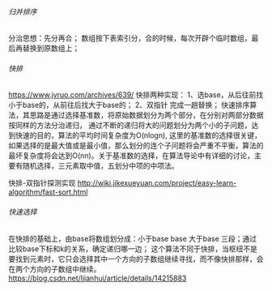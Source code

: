 

###### 归并排序
分治思想：先分再合；
数组按下表索引分，合的时候，每次开辟个临时数组，最后再替换到原数组上；


###### 快排
https://www.jvruo.com/archives/639/
快排两种实现：
1、选base，从后往前找小于base的，从前往后找大于base的；
2、双指针 完成一趟替换；
快速排序算法，其思路是通过选择基准数，将原始数据划分为两个部分，在分别对两部分数据按同样的方法分治递归，
通过不断的递归将大的问题划分为两个小的子问题，达到快速的目的，算法的平均时间复杂度为O(nlogn), 这里的基准数的选择很关键，如果选择的是最大值或是最小值，那么划分的连个子问题将会严重不平衡，算法的最坏复杂度将会达到O(nn)。关于基准数的选择，在算法导论中有详细的讨论，主要有随机选择，三元素取中值，五划分中项的中项法。

快排-双指针探测实现
http://wiki.jikexueyuan.com/project/easy-learn-algorithm/fast-sort.html


###### 快速选择
在快排的基础上，由base将数组划分成：小于base base 大于base 三段；通过比较base下标和k的关系，确定递归哪一边；
这个算法不同于快排，当枢纽不是要找到元素时，它只会选择其中一个方向的子数组继续寻找，而不像快排那样，会在两个方向的子数组中继续。
https://blog.csdn.net/ljianhui/article/details/14215883

